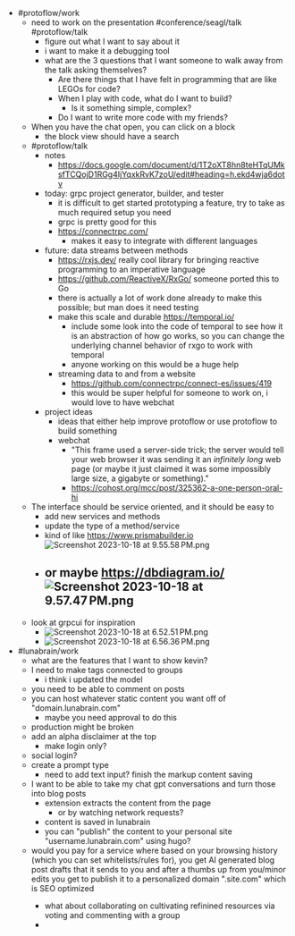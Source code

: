 - #protoflow/work
	- need to work on the presentation #conference/seagl/talk #protoflow/talk
		- figure out what I want to say about it
		- i want to make it a debugging tool
		- what are the 3 questions that I want someone to walk away from the talk asking themselves?
			- Are there things that I have felt in programming that are like LEGOs for code?
			- When I play with code, what do I want to build?
				- Is it something simple, complex?
			- Do I want to write more code with my friends?
	- When you have the chat open, you can click on a block
		- the block view should have a search
	- #protoflow/talk
		- notes
			- https://docs.google.com/document/d/1T2oXT8hn8teHTqUMksfTCQojD1RGg4IjYqxkRvK7zoU/edit#heading=h.ekd4wja6dotv
		- today: grpc project generator, builder, and tester
			- it is difficult to get started prototyping a feature, try to take as much required setup you need
			- grpc is pretty good for this
			- https://connectrpc.com/
				- makes it easy to integrate with different languages
		- future: data streams between methods
			- https://rxjs.dev/ really cool library for bringing reactive programming to an imperative language
			- https://github.com/ReactiveX/RxGo/ someone ported this to Go
			- there is actually a lot of work done already to make this possible; but man does it need testing
			- make this scale and durable https://temporal.io/
				- include some look into the code of temporal to see how it is an abstraction of how go works, so you can change the underlying channel behavior of rxgo to work with temporal
				- anyone working on this would be a huge help
			- streaming data to and from a website
				- https://github.com/connectrpc/connect-es/issues/419
				- this would be super helpful for someone to work on, i would love to have webchat
		- project ideas
			- ideas that either help improve protoflow or use protoflow to build something
			- webchat
				- "This frame used a server-side trick; the server would tell your web browser it was sending it an *infinitely long* web page (or maybe it just claimed it was some impossibly large size, a gigabyte or something)."
				- https://cohost.org/mcc/post/325362-a-one-person-oral-hi
	- The interface should be service oriented, and it should be easy to
		- add new services and methods
		- update the type of a method/service
		- kind of like https://www.prismabuilder.io ![Screenshot 2023-10-18 at 9.55.58 PM.png](../assets/Screenshot_2023-10-18_at_9.55.58 PM_1697691361616_0.png)
		- or maybe https://dbdiagram.io/ ![Screenshot 2023-10-18 at 9.57.47 PM.png](../assets/Screenshot_2023-10-18_at_9.57.47 PM_1697691472402_0.png)
			-
	- look at grpcui for inspiration
		- ![Screenshot 2023-10-18 at 6.52.51 PM.png](../assets/Screenshot_2023-10-18_at_6.52.51 PM_1697680375855_0.png)
		- ![Screenshot 2023-10-18 at 6.56.36 PM.png](../assets/Screenshot_2023-10-18_at_6.56.36 PM_1697680601195_0.png)
- #lunabrain/work
	- what are the features that I want to show kevin?
	- I need to make tags connected to groups
		- i think i updated the model
	- you need to be able to comment on posts
	- you can host whatever static content you want off of "domain.lunabrain.com"
		- maybe you need approval to do this
	- production might be broken
	- add an alpha disclaimer at the top
		- make login only?
	- social login?
	- create a prompt type
		- need to add text input? finish the markup content saving
	- I want to be able to take my chat gpt conversations and turn those into blog posts
		- extension extracts the content from the page
			- or by watching network requests?
		- content is saved in lunabrain
		- you can "publish" the content to your personal site "username.lunabrain.com" using hugo?
	- would you pay for a service where based on your browsing history (which you can set whitelists/rules for), you get AI generated blog post drafts that it sends to you and after a thumbs up from you/minor edits you get to publish it to a personalized domain "<username>.site.com"  which is SEO optimized
		- what about collaborating on cultivating refinined resources via voting and commenting with a group
		-